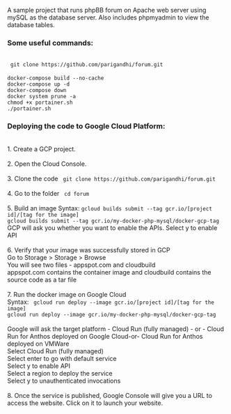 A sample project that runs phpBB forum on Apache web server using mySQL as the database server. Also includes phpmyadmin to view the database tables.  <br/>

<h3>Some useful commands:</h3><br/>
  <code> git clone https://github.com/parigandhi/forum.git  </code><br/><br/>
  <code>docker-compose build --no-cache </code> <br/>
  <code>docker-compose up -d  </code><br/>
  <code>docker-compose down  </code><br/>
  <code>docker system prune -a </code><br/>
  <code>chmod +x portainer.sh</code><br/>
  <code>./portainer.sh </code><br/>

<h3>Deploying the code to Google Cloud Platform:</h3><br/>
 1. Create a GCP project.<br/><br/>
 2. Open the Cloud Console.<br/><br/>
 3. Clone the code
 <code> git clone https://github.com/parigandhi/forum.git  </code><br/><br/>
 4. Go to the folder
  <code> cd forum</code><br/><br/>
 5. Build an image
  Syntax: <code>gcloud builds submit --tag gcr.io/[project id]/[tag for the image]</code><br/>
	<code>gcloud builds submit --tag gcr.io/my-docker-php-mysql/docker-gcp-tag</code><br/>  
  GCP will ask you whether you want to enable the APIs. Select y to enable API<br/><br/>
 6. Verify that your image was successfully stored in GCP <br/>
 Go to Storage > Storage > Browse <br/>
 You will see two files - appspot.com and cloudbuild <br/>
 appspot.com contains the container image and cloudbuild contains the source code as a tar file <br/><br/>
 7. Run the docker image on Google Cloud <br/>
 Syntax: <code> gcloud run deploy --image gcr.io/[project id]/[tag for the image]</code><br/>
<code>gcloud run deploy --image gcr.io/my-docker-php-mysql/docker-gcp-tag</code><br/><br/>
Google will  ask the target platform - Cloud Run (fully managed) - or - Cloud Run for Anthos deployed on Google Cloud-or- Cloud Run for Anthos deployed on VMWare<br/>
Select Cloud Run (fully managed) <br/>
Select enter to go with default service<br/>
Select y to enable API<br/>
Select a region to deploy the service<br/>
Select y to unauthenticated invocations<br/><br/>
8. Once the service is published, Google Console will give you a URL to access the website. Click on it to launch your website.<br/><br/>
